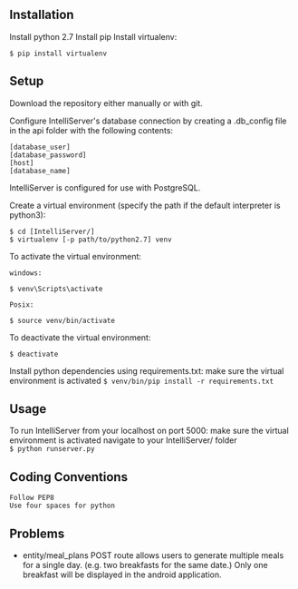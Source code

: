 ## Installation
Install python 2.7
Install pip
Install virtualenv:
```
$ pip install virtualenv
```

## Setup
Download the repository either manually or with git.

Configure IntelliServer's database connection by creating a .db_config file in the api folder with the following contents:
```
[database_user]
[database_password]
[host]
[database_name]
```
IntelliServer is configured for use with PostgreSQL.

Create a virtual environment (specify the path if the default interpreter is python3):
```
$ cd [IntelliServer/]
$ virtualenv [-p path/to/python2.7] venv  
```

To activate the virtual environment:

    windows:
```
$ venv\Scripts\activate   
```

    Posix:
```
$ source venv/bin/activate   
```

To deactivate the virtual environment:
```
$ deactivate   
```

Install python dependencies using requirements.txt:
    make sure the virtual environment is activated
    ```
    $ venv/bin/pip install -r requirements.txt  
    ```


## Usage
  To run IntelliServer from your localhost on port 5000:
    make sure the virtual environment is activated 
    navigate to your IntelliServer/ folder  
    ```
    $ python runserver.py  
    ```

## Coding Conventions
    Follow PEP8    
    Use four spaces for python

## Problems
* entity/meal_plans POST route allows users to generate multiple meals for a single day. (e.g. two breakfasts for the same date.) Only one breakfast will be displayed in the android application.
